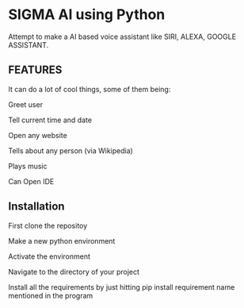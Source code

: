 # SIGMA Al using Python

Attempt to make a AI based voice assistant like SIRI, ALEXA, GOOGLE ASSISTANT.

## FEATURES
It can do a lot of cool things, some of them being:

Greet user

Tell current time and date

Open any website


Tells about any person (via Wikipedia)

Plays music

Can Open IDE

## Installation

First clone the repositoy

Make a new python environment 

Activate the environment

Navigate to the directory of your project

Install all the requirements by just hitting pip install requirement name mentioned in the program
